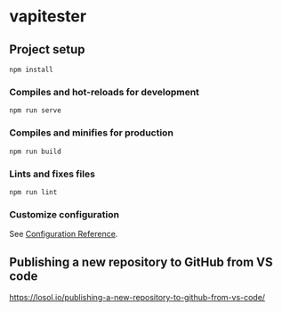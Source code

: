 # vapitester

## Project setup
```
npm install
```

### Compiles and hot-reloads for development
```
npm run serve
```

### Compiles and minifies for production
```
npm run build
```

### Lints and fixes files
```
npm run lint
```

### Customize configuration
See [Configuration Reference](https://cli.vuejs.org/config/).

## Publishing a new repository to GitHub from VS code
https://losol.io/publishing-a-new-repository-to-github-from-vs-code/

